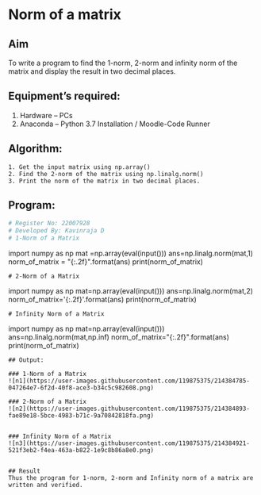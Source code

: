 # Norm of a matrix
## Aim
To write a program to find the 1-norm, 2-norm and infinity norm of the matrix and display the result in two decimal places.
## Equipment’s required:
1.	Hardware – PCs
2.	Anaconda – Python 3.7 Installation / Moodle-Code Runner
## Algorithm:
	1. Get the input matrix using np.array()   
    2. Find the 2-norm of the matrix using np.linalg.norm()
	3. Print the norm of the matrix in two decimal places.
## Program:
```Python
# Register No: 22007928
# Developed By: Kavinraja D
# 1-Norm of a Matrix
```
import numpy as np
mat =np.array(eval(input()))
ans=np.linalg.norm(mat,1)
norm_of_matrix = "{:.2f}".format(ans)
print(norm_of_matrix)
```
# 2-Norm of a Matrix
```
import numpy as np
mat=np.array(eval(input()))
ans=np.linalg.norm(mat,2)
norm_of_matrix='{:.2f}'.format(ans)
print(norm_of_matrix)
```
# Infinity Norm of a Matrix
```
import numpy as np
mat=np.array(eval(input()))
ans=np.linalg.norm(mat,np.inf)
norm_of_matrix="{:.2f}".format(ans)
print(norm_of_matrix)


```
## Output:

### 1-Norm of a Matrix
![n1](https://user-images.githubusercontent.com/119875375/214384785-047264e7-6f2d-40f8-ace3-b34c5c982608.png)

### 2-Norm of a Matrix
![n2](https://user-images.githubusercontent.com/119875375/214384893-fae89e18-5bce-4983-b71c-9a70842818fa.png)


### Infinity Norm of a Matrix
![n3](https://user-images.githubusercontent.com/119875375/214384921-521f3eb2-f4ea-463a-b822-1e9c8b86a8e0.png)


## Result
Thus the program for 1-norm, 2-norm and Infinity norm of a matrix are written and verified.
